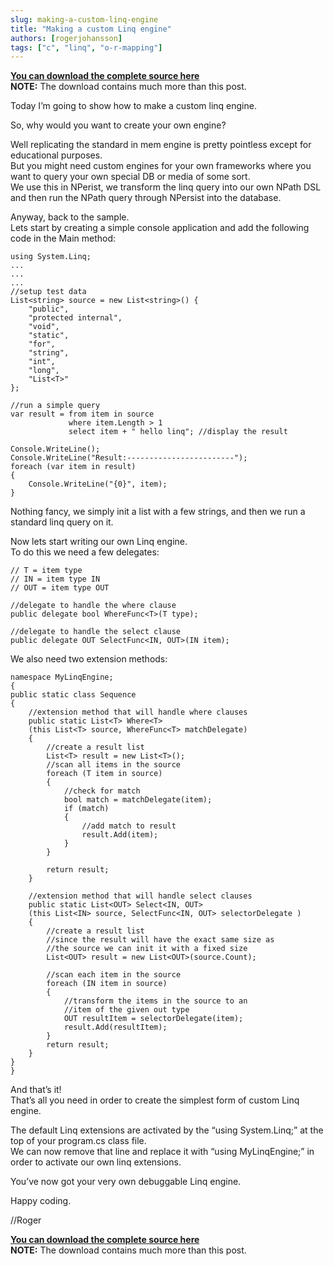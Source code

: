 ```yaml
---
slug: making-a-custom-linq-engine
title: "Making a custom Linq engine"
authors: [rogerjohansson]
tags: ["c", "linq", "o-r-mapping"]
---
```

[**You can download the complete source here**](http://www.puzzleframework.com/Blog/Downloads/customlinq.zip "Full source code")  
**NOTE:** The download contains much more than this post.

<!-- truncate -->

Today I’m going to show how to make a custom linq engine.

So, why would you want to create your own engine?

Well replicating the standard in mem engine is pretty pointless except for educational purposes.  
But you might need custom engines for your own frameworks where you want to query your own special DB or media of some sort.  
We use this in NPerist, we transform the linq query into our own NPath DSL and then run the NPath query through NPersist into the database.

Anyway, back to the sample.  
Lets start by creating a simple console application and add the following code in the Main method:

    using System.Linq; 
    ... 
    ... 
    ... 
    //setup test data 
    List<string> source = new List<string>() { 
        "public", 
        "protected internal", 
        "void", 
        "static", 
        "for", 
        "string", 
        "int", 
        "long", 
        "List<T>" 
    };                  

    //run a simple query 
    var result = from item in source 
                 where item.Length > 1 
                 select item + " hello linq"; //display the result                

    Console.WriteLine(); 
    Console.WriteLine("Result:------------------------"); 
    foreach (var item in result) 
    { 
        Console.WriteLine("{0}", item); 
    }

Nothing fancy, we simply init a list with a few strings, and then we run a standard linq query on it.

Now lets start writing our own Linq engine.  
To do this we need a few delegates:

    // T = item type 
    // IN = item type IN 
    // OUT = item type OUT  
      
    //delegate to handle the where clause 
    public delegate bool WhereFunc<T>(T type);                

    //delegate to handle the select clause 
    public delegate OUT SelectFunc<IN, OUT>(IN item);

We also need two extension methods:

    namespace MyLinqEngine; 
    { 
    public static class Sequence 
    { 
        //extension method that will handle where clauses 
        public static List<T> Where<T> 
        (this List<T> source, WhereFunc<T> matchDelegate) 
        { 
            //create a result list 
            List<T> result = new List<T>();         
            //scan all items in the source 
            foreach (T item in source) 
            { 
                //check for match 
                bool match = matchDelegate(item);             
                if (match) 
                { 
                    //add match to result 
                    result.Add(item); 
                } 
            } 
       
            return result; 
        }     
        
        //extension method that will handle select clauses 
        public static List<OUT> Select<IN, OUT> 
        (this List<IN> source, SelectFunc<IN, OUT> selectorDelegate ) 
        { 
            //create a result list 
            //since the result will have the exact same size as 
            //the source we can init it with a fixed size 
            List<OUT> result = new List<OUT>(source.Count);                  
            //scan each item in the source 
            foreach (IN item in source) 
            { 
                //transform the items in the source to an 
                //item of the given out type 
                OUT resultItem = selectorDelegate(item); 
                result.Add(resultItem); 
            }         
            return result; 
        } 
    } 
    }

And that’s it!  
That’s all you need in order to create the simplest form of custom Linq engine.

The default Linq extensions are activated by the “using System.Linq;” at the top of your program.cs class file.  
We can now remove that line and replace it with “using MyLinqEngine;” in order to activate our own linq extensions.

You’ve now got your very own debuggable Linq engine.

Happy coding.

//Roger

[**You can download the complete source here**](http://www.puzzleframework.com/Blog/Downloads/customlinq.zip "Full source code")  
**NOTE:** The download contains much more than this post.
